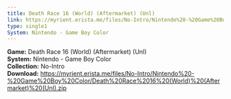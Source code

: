 ```yaml
---
title: Death Race 16 (World) (Aftermarket) (Unl)
link: https://myrient.erista.me/files/No-Intro/Nintendo%20-%20Game%20Boy%20Color/Death%20Race%2016%20(World)%20(Aftermarket)%20(Unl).zip
type: single1
System: Nintendo - Game Boy Color
---
```

<b>Game:</b> Death Race 16 (World) (Aftermarket) (Unl)<br>
<b>System:</b> Nintendo - Game Boy Color<br>
<b>Collection:</b> No-Intro<br>
<b>Download:</b> https://myrient.erista.me/files/No-Intro/Nintendo%20-%20Game%20Boy%20Color/Death%20Race%2016%20(World)%20(Aftermarket)%20(Unl).zip